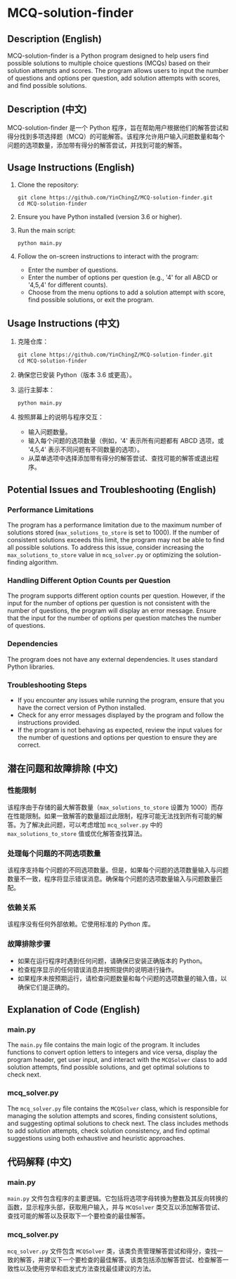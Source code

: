 # MCQ-solution-finder

## Description (English)

MCQ-solution-finder is a Python program designed to help users find possible solutions to multiple choice questions (MCQs) based on their solution attempts and scores. The program allows users to input the number of questions and options per question, add solution attempts with scores, and find possible solutions.

## Description (中文)

MCQ-solution-finder 是一个 Python 程序，旨在帮助用户根据他们的解答尝试和得分找到多项选择题（MCQ）的可能解答。该程序允许用户输入问题数量和每个问题的选项数量，添加带有得分的解答尝试，并找到可能的解答。

## Usage Instructions (English)

1. Clone the repository:
   ```
   git clone https://github.com/YinChingZ/MCQ-solution-finder.git
   cd MCQ-solution-finder
   ```

2. Ensure you have Python installed (version 3.6 or higher).

3. Run the main script:
   ```
   python main.py
   ```

4. Follow the on-screen instructions to interact with the program:
   - Enter the number of questions.
   - Enter the number of options per question (e.g., '4' for all ABCD or '4,5,4' for different counts).
   - Choose from the menu options to add a solution attempt with score, find possible solutions, or exit the program.

## Usage Instructions (中文)

1. 克隆仓库：
   ```
   git clone https://github.com/YinChingZ/MCQ-solution-finder.git
   cd MCQ-solution-finder
   ```

2. 确保您已安装 Python（版本 3.6 或更高）。

3. 运行主脚本：
   ```
   python main.py
   ```

4. 按照屏幕上的说明与程序交互：
   - 输入问题数量。
   - 输入每个问题的选项数量（例如，'4' 表示所有问题都有 ABCD 选项，或 '4,5,4' 表示不同问题有不同数量的选项）。
   - 从菜单选项中选择添加带有得分的解答尝试、查找可能的解答或退出程序。

## Potential Issues and Troubleshooting (English)

### Performance Limitations

The program has a performance limitation due to the maximum number of solutions stored (`max_solutions_to_store` is set to 1000). If the number of consistent solutions exceeds this limit, the program may not be able to find all possible solutions. To address this issue, consider increasing the `max_solutions_to_store` value in `mcq_solver.py` or optimizing the solution-finding algorithm.

### Handling Different Option Counts per Question

The program supports different option counts per question. However, if the input for the number of options per question is not consistent with the number of questions, the program will display an error message. Ensure that the input for the number of options per question matches the number of questions.

### Dependencies

The program does not have any external dependencies. It uses standard Python libraries.

### Troubleshooting Steps

- If you encounter any issues while running the program, ensure that you have the correct version of Python installed.
- Check for any error messages displayed by the program and follow the instructions provided.
- If the program is not behaving as expected, review the input values for the number of questions and options per question to ensure they are correct.

## 潜在问题和故障排除 (中文)

### 性能限制

该程序由于存储的最大解答数量（`max_solutions_to_store` 设置为 1000）而存在性能限制。如果一致解答的数量超过此限制，程序可能无法找到所有可能的解答。为了解决此问题，可以考虑增加 `mcq_solver.py` 中的 `max_solutions_to_store` 值或优化解答查找算法。

### 处理每个问题的不同选项数量

该程序支持每个问题的不同选项数量。但是，如果每个问题的选项数量输入与问题数量不一致，程序将显示错误消息。确保每个问题的选项数量输入与问题数量匹配。

### 依赖关系

该程序没有任何外部依赖。它使用标准的 Python 库。

### 故障排除步骤

- 如果在运行程序时遇到任何问题，请确保已安装正确版本的 Python。
- 检查程序显示的任何错误消息并按照提供的说明进行操作。
- 如果程序未按预期运行，请检查问题数量和每个问题的选项数量的输入值，以确保它们是正确的。

## Explanation of Code (English)

### main.py

The `main.py` file contains the main logic of the program. It includes functions to convert option letters to integers and vice versa, display the program header, get user input, and interact with the `MCQSolver` class to add solution attempts, find possible solutions, and get optimal solutions to check next.

### mcq_solver.py

The `mcq_solver.py` file contains the `MCQSolver` class, which is responsible for managing the solution attempts and scores, finding consistent solutions, and suggesting optimal solutions to check next. The class includes methods to add solution attempts, check solution consistency, and find optimal suggestions using both exhaustive and heuristic approaches.

## 代码解释 (中文)

### main.py

`main.py` 文件包含程序的主要逻辑。它包括将选项字母转换为整数及其反向转换的函数，显示程序头部，获取用户输入，并与 `MCQSolver` 类交互以添加解答尝试、查找可能的解答以及获取下一个要检查的最佳解答。

### mcq_solver.py

`mcq_solver.py` 文件包含 `MCQSolver` 类，该类负责管理解答尝试和得分，查找一致的解答，并建议下一个要检查的最佳解答。该类包括添加解答尝试、检查解答一致性以及使用穷举和启发式方法查找最佳建议的方法。

